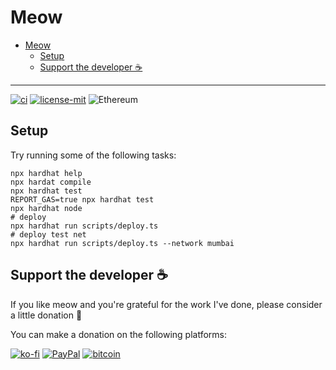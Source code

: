 # Meow

- [Meow](#meow)
  - [Setup](#setup)
  - [Support the developer ☕](#support-the-developer-)

---

[![ci](https://github.com/veeso/meow/workflows/CI/badge.svg)](https://github.com/veeso/meow/actions)
[![license-mit](https://img.shields.io/badge/License-MIT-teal.svg)](https://opensource.org/licenses/MIT)
![Ethereum](https://img.shields.io/badge/Ethereum-3C3C3D?style=for-the-badge&logo=Ethereum&logoColor=white)

## Setup

Try running some of the following tasks:

```shell
npx hardhat help
npx hardat compile
npx hardhat test
REPORT_GAS=true npx hardhat test
npx hardhat node
# deploy
npx hardhat run scripts/deploy.ts
# deploy test net
npx hardhat run scripts/deploy.ts --network mumbai
```

## Support the developer ☕

If you like meow and you're grateful for the work I've done, please consider a little donation 🥳

You can make a donation on the following platforms:

[![ko-fi](https://img.shields.io/badge/Ko--fi-F16061?style=for-the-badge&logo=ko-fi&logoColor=white)](https://ko-fi.com/veeso)
[![PayPal](https://img.shields.io/badge/PayPal-00457C?style=for-the-badge&logo=paypal&logoColor=white)](https://www.paypal.me/chrisintin)
[![bitcoin](https://img.shields.io/badge/Bitcoin-ff9416?style=for-the-badge&logo=bitcoin&logoColor=white)](https://btc.com/bc1qvlmykjn7htz0vuprmjrlkwtv9m9pan6kylsr8w)
